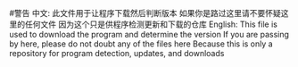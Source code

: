 #警告
中文:
此文件用于让程序下载然后判断版本
如果你是路过这里请不要怀疑这里的任何文件
因为这个只是供程序检测更新和下载的仓库
English:
This file is used to download the program and determine the version
If you are passing by here, please do not doubt any of the files here
Because this is only a repository for program detection, updates, and downloads
